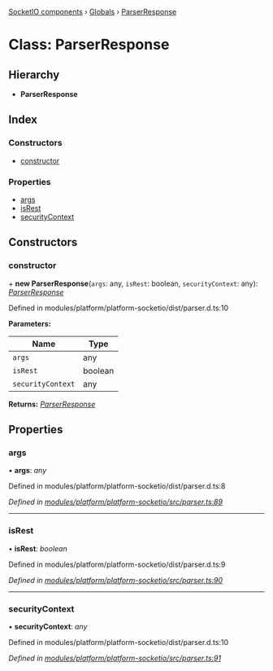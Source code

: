 [SocketIO components](../README.md) › [Globals](../globals.md) › [ParserResponse](parserresponse.md)

# Class: ParserResponse

## Hierarchy

* **ParserResponse**

## Index

### Constructors

* [constructor](parserresponse.md#constructor)

### Properties

* [args](parserresponse.md#args)
* [isRest](parserresponse.md#isrest)
* [securityContext](parserresponse.md#securitycontext)

## Constructors

###  constructor

\+ **new ParserResponse**(`args`: any, `isRest`: boolean, `securityContext`: any): *[ParserResponse](parserresponse.md)*

Defined in modules/platform/platform-socketio/dist/parser.d.ts:10

**Parameters:**

Name | Type |
------ | ------ |
`args` | any |
`isRest` | boolean |
`securityContext` | any |

**Returns:** *[ParserResponse](parserresponse.md)*

## Properties

###  args

• **args**: *any*

Defined in modules/platform/platform-socketio/dist/parser.d.ts:8

*Defined in [modules/platform/platform-socketio/src/parser.ts:89](https://github.com/nodulusteam/methodus.dev/blob/0787b65/modules/platform/platform-socketio/src/parser.ts#L89)*

___

###  isRest

• **isRest**: *boolean*

Defined in modules/platform/platform-socketio/dist/parser.d.ts:9

*Defined in [modules/platform/platform-socketio/src/parser.ts:90](https://github.com/nodulusteam/methodus.dev/blob/0787b65/modules/platform/platform-socketio/src/parser.ts#L90)*

___

###  securityContext

• **securityContext**: *any*

Defined in modules/platform/platform-socketio/dist/parser.d.ts:10

*Defined in [modules/platform/platform-socketio/src/parser.ts:91](https://github.com/nodulusteam/methodus.dev/blob/0787b65/modules/platform/platform-socketio/src/parser.ts#L91)*
